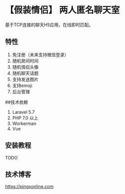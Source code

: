 # 【假装情侣】 两人匿名聊天室
基于TCP连接的聊天H5应用，在线即时匹配。

## 特性
1. 免注册（未来支持微信登录）
2. 随机房间时间
3. 随机情侣头像
4. 随机聊天话题
5. 支持发送图片
6. 支持emoji
7. 后台管理

##技术依赖
1. Laravel 5.7  
2. PHP 7.0 以上  
3. Workerman  
4. Vue

## 安装教程
TODO

## 技术博客
https://pingxonline.com
